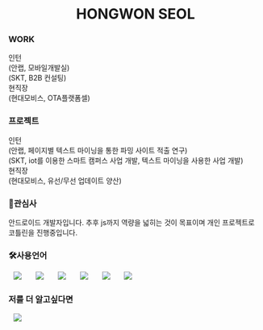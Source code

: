 <!--
**hwseol/hwseol** is a ✨ _special_ ✨ repository because its `README.md` (this file) appears on your GitHub profile.

Here are some ideas to get you started:

- 🔭 I’m currently working on ...
- 🌱 I’m currently learning ...
- 👯 I’m looking to collaborate on ...
- 🤔 I’m looking for help with ...
- 💬 Ask me about ...
- 📫 How to reach me: ...
- 😄 Pronouns: ...
- ⚡ Fun fact: ...
-->
<h1 align="center">HONGWON SEOL</h1>

<h3>WORK</h3>
인턴<br>
(안랩, 모바일개발실)<br>
(SKT, B2B 컨설팅)<br>
현직장<br>
(현대모비스, OTA플랫폼셀)<br>

<h3>프로젝트</h3>
인턴<br>
(안랩, 페이지별 텍스트 마이닝을 통한 파밍 사이트 적출 연구)<br>
(SKT, iot를 이용한 스마트 캠퍼스 사업 개발, 텍스트 마이닝을 사용한 사업 개발)<br>
현직장<br>
(현대모비스, 유선/무선 업데이트 양산)<br>

<h3>🤗관심사</h3>
안드로이드 개발자입니다. 추후 js까지 역량을 넓히는 것이 목표이며 개인 프로젝트로 코틀린을 진행중입니다.

<h3>🛠사용언어</h3>
<div>
<img src="https://img.shields.io/badge/Kotlin-0095D5?style=flat-square&logo=Kotlin&logoColor=white" style="height : auto; margin-left : 10px; margin-right : 10px;"/></a>&nbsp;
<img src="https://img.shields.io/badge/Java-007396?style=flat-square&logo=Java&logoColor=white" style="height : auto; margin-left : 10px; margin-right : 10px;"/></a>&nbsp;
<img src="https://img.shields.io/badge/MySQL-4479A1?style=flat-square&logo=MySQL&logoColor=white" style="height : auto; margin-left : 10px; margin-right : 10px;"/></a>&nbsp;
<img src="https://img.shields.io/badge/HTML5-E34F26?style=flat-square&logo=HTML5&logoColor=white" style="height : auto; margin-left : 10px; margin-right : 10px;"/></a>&nbsp;
<img src="https://img.shields.io/badge/CSS3-1572B6?style=flat-square&logo=CSS3&logoColor=white" style="height : auto; margin-left : 10px; margin-right : 10px;"/></a>&nbsp;
<img src="https://img.shields.io/badge/JavaScript-F7DF1E?style=flat-square&logo=JavaScript&logoColor=white" style="height : auto; margin-left : 10px; margin-right : 10px;"/></a>&nbsp;
</div>

<h3>저를 더 알고싶다면</h3>
<a href="https://blog.naver.com/conandoyle3">
    <img src="http://img.shields.io/badge/Tech Blog-00D182?style=flat&logo=Emby&logoColor=white&link=https://velog.io/@987412563"
        style="height : auto; margin-left : 10px; margin-right : 10px;"/>
</a>
